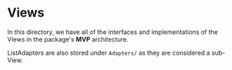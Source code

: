 # Views

In this directory, we have all of the interfaces and implementations of the Views in the package's **MVP** architecture.

ListAdapters are also stored under `Adapters/` as they are considered a sub-View.
